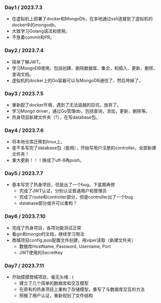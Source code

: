 ### Day1 / 2023.7.3
+ 在虚拟机上部署了docker和MongoDb，在本地通过ssh连接到了虚拟机的docker中的mongodb。
+ 大致学习Golang语法和使用。
+ 不急着commit和PR。

### Day2 / 2023.7.4
+ 简单了解JWT。
+ 学习MongoDB使用，包括创建、删除数据库、集合，和插入、更新、删除、查询文档。
+ 虚拟机的docker上的Go容器可以与MongoDB通信了，然后垮掉了。

### Day3 / 2023.7.5
+ 重新配了docker环境，遇到了无法逾越的巨坑，放弃了。
+ 学习Mongo driver，通过Go管理db，包括查询，添加，更新，删除等。
+ 热身项目新建文件夹（?），在写database包。

### Day4 / 2023.7.6
+ 将本地仓库迁移到linux上。
+ 差不多写完了database包（能用），开始写用户注册的controller。全部新建文件夹！
+ 重大更新！！！换成了utf-8再push。

### Day5 / 2023.7.7
+ 基本写完了热身项目，但是出了一个bug，下星期再修
    - 完成了JWT认证，分别认证普通用户和管理员
    - 完成了route和controller部分，但是controller出了一个bug
    - database部分或许可以重构？

### Day6 / 2023.7.10
+ 完成了热身项目，各项功能测试正常
+ 看gin和mongo的文档，继续学习用法
+ 商城项目config.json配置文件创建，用viper读取（新建文件夹）
    - 数据库HostName, Password, Username, Port
    - JWT使用的SecretKey

### Day7 / 2023.7.11
+ 开始摸摸商城项目，毫无头绪 : (
    - 建立了几个简单的数据库和交互模型
    - 在原有的热身项目上重构了存储模型，重写了与数据库交互的方法
    - 照搬了用户认证，重新规划了文件结构